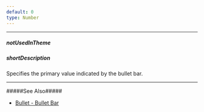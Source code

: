 ```yaml
---
default: 0
type: Number
---
```

---
##### notUsedInTheme

##### shortDescription
Specifies the primary value indicated by the bullet bar.

---
#####See Also#####
- [Bullet - Bullet Bar](/concepts/05%20Widgets/Bullet/10%20Visual%20Elements/10%20Bullet%20Bar.md '/Documentation/Guide/Widgets/Bullet/Visual_Elements/#Bullet_Bar')
